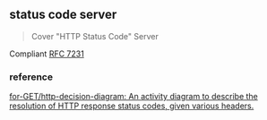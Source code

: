 ## status code server

> Cover "HTTP Status Code" Server

Compliant [RFC 7231](https://datatracker.ietf.org/doc/html/rfc7231)

### reference

[for\-GET/http\-decision\-diagram: An activity diagram to describe the resolution of HTTP response status codes, given various headers\.](https://github.com/for-GET/http-decision-diagram)
